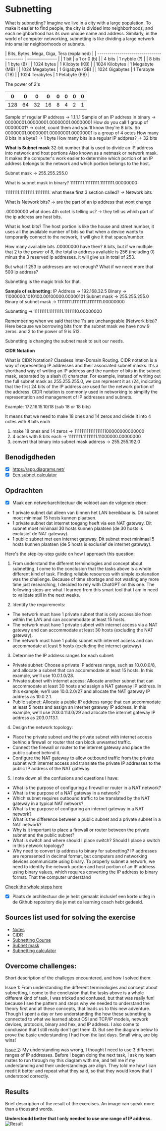 # Subnetting

What is subnetting? Imagine we live in a city with a large population. To make it easier to find people, the city is divided into neighborhoods, and each neighborhood has its own unique name and address. Similarly, in the world of computer networking, subnetting is like dividing a large network into smaller neighborhoods or subnets.

| Bits, Bytes, Mega, Giga, Tera (explained) |
| ----------------------------------------- | --------------- |
| 1 bit                                     | a 1 or 0 (b)    |
| 4 bits                                    | 1 nybble (?)    |
| 8 bits                                    | 1 byte (B)      |
| 1024 bytes                                | 1 Kilobyte (KB) |
| 1024 Kilobytes                            | 1 Megabyte (MB) |
| 1024 Megabytes                            | 1 Gigabyte (GB) |
| 1024 Gigabytes                            | 1 Terabyte (TB) |
| 1024 Terabytes                            | 1 Petabyte (PB) |

The power of 2's

| 0   | 0   | 0   | 0   | 0   | 0   | 0   | 0   |
| --- | --- | --- | --- | --- | --- | --- | --- |
| 128 | 64  | 32  | 16  | 8   | 4   | 2   | 1   |

Sample of regular IP address -> 1.1.1.1
Sample of an IP address in binary -> 00000001.00000001.00000001.00000001
How do you call 1 group of 00000001? -> octet, count them and you'll know they're 8 bits. So 00000001.00000001.00000001.00000001 is a group of 4 octes
How many 8 bits in a byte? -> 1 byte
How many bits is a regular IP addpres? -> 32 bits

**What is Subnet mask**
32-bit number that is used to divide an IP address into network and host portions Also known as a netmask or network mask. It makes the computer's work easier to determine which portion of an IP address belongs to the network and which portion belongs to the host.

Subnet mask -> 255.255.255.0

What is subnet mask in binary? 11111111.11111111.11111111.00000000

11111111.11111111.11111111. what these first 3 section called? -> Network bits

What is Network bits? -> are the part of an ip address that wont change

.00000000 what does 4th octet is telling us? -> they tell us which part of the ip address are host bits.

What is host bits? The host portion is like the house and street number, it uses all the available number of bits so that when a device wants to temporarily connect to the network, it will give it that space/number.

How many available bits .00000000 have then? 8 bits, but if we multiple that 2 to the power of 8, the total ip address available is 256 (including 0) minus the 3 reserved ip addresses. it will give us in total of 253.

But what if 253 ip addresses are not enough? What if we need more that 500 ip address?

Subnetting is the magic trick for that.

**Sample of subnetting:**
IP Address -> 192.168.32.5
Binary -> 11000000.1010100.00100000.00000101
Subnet mask -> 255.255.255.0
Binary of subnet mask -> 11111111.11111111.11111111.00000000

Subnetting -> 11111111.11111111.11111110.00000000

Remembering when we said that the 1's are unchangeable (Network bits)? Here because we borrowing bits from the subnet mask we have now 9 zeros. and 2 to the power of 9 is 512.

Subnetting is changing the subnet mask to suit our needs.

**CIDR Notation**

What is CIDR Notation? Classless Inter-Domain Routing. CIDR notation is a way of representing IP addresses and their associated subnet masks. It's a shorthand way of writing an IP address and the number of bits in the subnet mask, separated by a slash (/) character. For example, instead of writing out the full subnet mask as 255.255.255.0, we can represent it as /24, indicating that the first 24 bits of the IP address are used for the network portion of the address. CIDR notation is commonly used in networking to simplify the representation and management of IP addresses and subnets.

Example:
172.16.15.10/18 (sub 18 or 18 bits)

It means that we need to make 18 ones and 14 zeros and divide it into 4 octes with 8 bits each

1. make 18 ones and 14 zeros -> 11111111111111111100000000000000
2. 4 octes with 8 bits each -> 11111111.11111111.11000000.00000000
3. convert that binary into subnet mask address -> 255.255.192.0

## Benodigdheden

- [x] https://app.diagrams.net/
- [x] [Een subnet calculator](https://davidbombal.com/subnetting-concepts-calculator/)

## Opdrachten

- [x] Maak een netwerkarchitectuur die voldoet aan de volgende eisen:

* 1 private subnet dat alleen van binnen het LAN bereikbaar is. Dit subnet moet minimaal 15 hosts kunnen plaatsen.
* 1 private subnet dat internet toegang heeft via een NAT gateway. Dit subnet moet minimaal 30 hosts kunnen plaatsen (de 30 hosts is exclusief de NAT gateway).
* 1 public subnet met een internet gateway. Dit subnet moet minimaal 5 hosts kunnen plaatsen (de 5 hosts is exclusief de internet gateway).

Here's the step-by-step guide on how I approach this question:

1. From understand the different terminologies and concept about subnetting, I come to the conclusion that the tasks above is a whole different kind of task. Finding reliable resources with simple explanation was the challenge. Because of time shortage and not wasting any more time just researching, I decided to rely with ChatGPT on this one. The following steps are what I learned from this smart tool that I am in need to validate still in the next weeks.

2. Identify the requirements:

- The network must have 1 private subnet that is only accessible from within the LAN and can accommodate at least 15 hosts.
- The network must have 1 private subnet with internet access via a NAT gateway and can accommodate at least 30 hosts (excluding the NAT gateway).
- The network must have 1 public subnet with internet access and can accommodate at least 5 hosts (excluding the internet gateway)

3. Determine the IP address ranges for each subnet:

- Private subnet: Choose a private IP address range, such as 10.0.0.0/8, and allocate a subnet that can accommodate at least 15 hosts. In this example, we'll use 10.0.1.0/28.
- Private subnet with internet access: Allocate another subnet that can accommodate at least 30 hosts and assign a NAT gateway IP address. In this example, we'll use 10.0.2.0/27 and allocate the NAT gateway IP address as 10.0.2.1.
- Public subnet: Allocate a public IP address range that can accommodate at least 5 hosts and assign an internet gateway IP address. In this example, we'll use 203.0.113.0/29 and allocate the internet gateway IP address as 203.0.113.1.

4. Design the network topology:

- Place the private subnet and the private subnet with internet access behind a firewall or router that can block unwanted traffic.
- Connect the firewall or router to the internet gateway and place the public subnet behind it.
- Configure the NAT gateway to allow outbound traffic from the private subnet with internet access and translate the private IP addresses to the public IP address of the NAT gateway.

5. I note down all the confusions and questions I have:

- What is the purpose of configuring a firewall or router in a NAT network?
- What is the purpose of a NAT gateway in a network?
- Which subnet requires outbound traffic to be translated by the NAT gateway in a typical NAT network?
- What is the purpose of configuring an internet gateway in a NAT network?
- What is the difference between a public subnet and a private subnet in a NAT network?
- Why is it important to place a firewall or router between the private subnet and the public subnet?
- What is switch and where should I place switch? Should I place a switch in this network topology?
- Why need to convert ip address to binary for subnetting? IP addresses are represented in decimal format, but computers and networking devices communicate using binary. To properly subnet a network, we need to identify the network portion and host portion of an IP address using binary values, which requires converting the IP address to binary format. That the computer understand

[Check the whole steps here](https://github.com/techgrounds/techgrounds-anj-dtmr/blob/main/00_includes/week-2-includes/ntw-06-steps.png)

- [x] Plaats de architectuur die je hebt gemaakt inclusief een korte uitleg in de Github repository die je met de learning coach hebt gedeeld.

## Sources list used for solving the exercise

- [Notes](https://docs.google.com/document/d/1Fc6F6PrLet-jgRSbJ56ezrvh9pLvoBWq/edit)
- [CIDR](https://www.youtube.com/watch?v=bgamrwBxejc)
- [Subnetting Course](https://www.youtube.com/playlist?list=PLIhvC56v63IKrRHh3gvZZBAGvsvOhwrRF)
- [Subnet mask](https://hub.packtpub.com/understanding-address-spaces-and-subnetting-in-ipv4-tutorial/)
- [Subnetting calculator](https://davidbombal.com/subnetting-concepts-calculator/)

## Overcome challenges:

Short description of the challeges encountered, and how I solved them:

Issue 1: From understanding the different terminologies and concept about subnetting, I come to the conclusion that the tasks above is a whole different kind of task, I was tricked and confused, but that was really fun! because I see the pattern and steps why we needed to understand the theory first and all these concepts, that leads us to this new adventure. Though I spent a day or two understanding the how these subnetting is connected to what we learned about OSI and TCP/IP models, network devices, protocols, binary and hex, and IP address. I also come to conclusion that I still really don't get them :D. But see the diagram below to prove the basic understanding I had from the last days. Small wins, are big wins!

[Issue 2](https://github.com/techgrounds/techgrounds-anj-dtmr/blob/main/00_includes/week-2-includes/ntw-06-issue2.png): My understanding was wrong, I thought I need to use 3 different ranges of IP addresses. Before I began doing the next task, I ask my team mates to run through my this diagram with me, and tell me if my understanding and their understandings are align. They told me how I can reedit it better and repeat what they said, so that they would know that I understood correctly.

## Results

Brief description of the result of the exercises. An image can speak more than a thousand words.

**Understoodd better that I only needed to use one range of IP address.**
![Result](https://github.com/techgrounds/techgrounds-anj-dtmr/blob/main/00_includes/week-2-includes/ntw-06-result.png)
